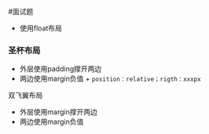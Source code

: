 #面试题 


- 使用float布局


### 圣杯布局
- 外层使用padding撑开两边
- 两边使用margin负值 + `position：relative；rigth：xxxpx`



双飞翼布局
- 外层使用margin撑开两边
- 两边使用margin负值